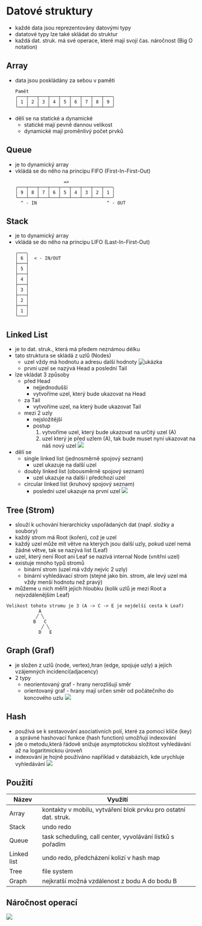 # Datové struktury

- každé data jsou reprezentovány datovými typy
- datatové typy lze také skládat do struktur
- každá dat. struk. má své operace, které mají svojí čas. náročnost (Big O notation)

## Array

- data jsou poskládány za sebou v paměti
  ```
  Pamět
  ╭───┬───┬───┬───┬───┬───┬───┬───┬───╮
  │ 1 │ 2 │ 3 │ 4 │ 5 │ 6 │ 7 │ 8 │ 9 │
  ╰───┴───┴───┴───┴───┴───┴───┴───┴───╯
  ```
- dělí se na statické a dynamické
  - statické mají pevně dannou velikost
  - dynamické mají proměnlivý počet prvků

## Queue

- je to dynamický array
- vkládá se do něho na principu FIFO (First-In-First-Out)
  ```
                    =>
  ╭───┬───┬───┬───┬───┬───┬───┬───┬───╮
  │ 9 │ 8 │ 7 │ 6 │ 5 │ 4 │ 3 │ 2 │ 1 │
  ╰───┴───┴───┴───┴───┴───┴───┴───┴───╯
    ^ - IN                          ^ - OUT
  ```

## Stack

- je to dynamický array
- vkládá se do něho na principu LIFO (Last-In-First-Out)
  ```
  ╭───╮
  │ 6 │  < - IN/OUT
  ├───┤
  │ 5 │
  ├───┤
  │ 4 │
  ├───┤
  │ 3 │
  ├───┤
  │ 2 │
  ├───┤
  │ 1 │
  ╰───╯
  ```

## Linked List

- je to dat. struk., která má předem neznámou délku
- tato struktura se skládá z uzlů (Nodes)
  - uzel vždy má hodnotu a adresu další hodnoty
    ![ukázka](./linked_list.svg)
  - první uzel se nazývá Head a poslední Tail
- lze vkládat 3 způsoby
  - před Head
    - nejjednodušší
    - vytvoříme uzel, který bude ukazovat na Head
  - za Tail
    - vytvoříme uzel, na který bude ukazovat Tail
  - mezi 2 uzly
    - nejsložitější
    - postup
      1. vytvoříme uzel, který bude ukazovat na určitý uzel (A)
      2. uzel který je před uzlem (A), tak bude muset nyní ukazovat na náš nový uzel
         ![](./images/Linkedlist_insert_middle.png)
- dělí se
  - single linked list (jednosměrně spojový seznam)
    - uzel ukazuje na další uzel
  - doubly linked list (obousměrně spojový seznam)
    - uzel ukazuje na další i předchozí uzel
  - circular linked list (kruhový spojový seznam)
    - poslední uzel ukazuje na první uzel
      ![](./images/CircularSinglyLinkedList.png)

## Tree (Strom)

- slouží k uchování hierarchicky uspořádaných dat (např. složky a soubory)
- každý strom má Root (kořen), což je uzel
- každý uzel může mít větve na kterých jsou další uzly, pokud uzel nemá žádné větve, tak se nazývá list (Leaf)
- uzel, který není Root ani Leaf se nazívá internal Node (vnitřní uzel)
- existuje mnoho typů stromů
  - binární strom (uzel má vždy nejvíc 2 uzly)
  - binární vyhledávací strom (stejné jako bin. strom, ale levý uzel má vždy menší hodnotu než pravý)
- můžeme u nich měřit jejich hloubku (kolik uzlů je mezi Root a nejvzdálenějším Leaf)

```
Velikost tohoto stromu je 3 (A -> C -> E je nejdelší cesta k Leaf)
            A
           ╱ ╲
          B   C
             ╱ ╲
            D   E
```

## Graph (Graf)

- je složen z uzlů (node, vertex),hran (edge, spojuje uzly) a jejich vzájemných incidencí(adjacency)
- 2 typy
  - neorientovaný graf - hrany nerozlišují směr
  - orientovaný graf - hrany mají určen směr od počátečního do koncového uzlu
    ![](./images/undirectedgraph.png)

## Hash

- používá se k sestavování asociativních polí, které za pomoci klíče (key) a správné hashovací funkce (hash function) umožňují indexování
- jde o metodu,která řádově snižuje asymptotickou složitost vyhledávání až na logaritmickou úroveň
- indexování je hojně používáno například v databázích, kde urychluje vyhledávání
  ![](./images/Hash_table_3_1_1_0_1_0_0_SP.png)

## Použití

| Název       | Využití                                                         |
| ----------- | --------------------------------------------------------------- |
| Array       | kontakty v mobilu, vytváření blok prvku pro ostatní dat. struk. |
| Stack       | undo redo                                                       |
| Queue       | task scheduling, call center, vyvolávání lístků s pořadím       |
| Linked list | undo redo, předcházení kolizí v hash map                        |
| Tree        | file system                                                     |
| Graph       | nejkratší možná vzdálenost z bodu A do bodu B                   |

## Náročnost operací

![](./images/big-o-cheat-sheet-poster.png)

